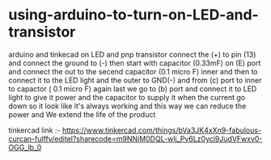# using-arduino-to-turn-on-LED-and-transistor
arduino and tinkecad on LED and pnp transistor
connect the (+) to pin (13) and connect the ground to (-) then start with capacitor (0.33mF) on (E) port and connect the out to the secend capacitor (0.1 micro F) inner and then to connect it to the LED light 
and the outer to GND(-) and from (c) port to inner to capactor ( 0.1 micro F) again 
last we go to (b) port and connect it to LED light to give it power and the capacitor to supply it when the current go down so it look like it's always working and this way we can reduce the power and We extend the life of the product 

tinkercad link :- https://www.tinkercad.com/things/bVa3JK4xXn9-fabulous-curcan-fulffy/editel?sharecode=m9NNiM0DQL-wlj_Pv6Lz0yci9JudVFwxv0-OGG_lb_0
